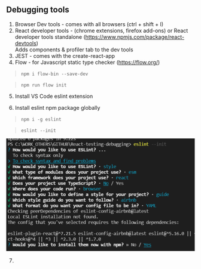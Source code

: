 
## Debugging tools

 1. Browser Dev tools - comes with all browsers (ctrl + shift + I)
 2. React developer tools  - (chrome extensions, firefox add-ons) or
     React developer tools standalone (https://www.npmjs.com/package/react-devtools)	
	 Adds components & profiler tab to the  dev tools	 
 3. JEST - comes with the create-react-app
 4. Flow  - for Javascript static type checker (https://flow.org/) 
 
>     npm i flow-bin --save-dev

>     npm run flow init

5. Install VS Code eslint extension 

6. 	Install eslint npm package globally

>     npm i -g eslint 

>     eslint --init

![alt text](./images/eslintConfig.png)

7. 


